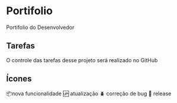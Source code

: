 # Portifolio
Portifolio do Desenvolvedor

## Tarefas

O controle das tarefas desse projeto será realizado no GitHub

## Ícones

:package:nova funcionalidade
:up: atualização
:beetle: correção de bug
:checkered_flag: release